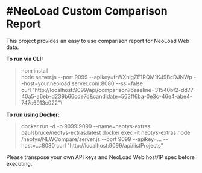 #NeoLoad Custom Comparison Report
===================


This project provides an easy to use comparison report for NeoLoad Web data.

**To run via CLI:**

> npm install\
> node server.js --port 9099 --apikey=frWXnlgZE1RQM1KJ9BcDJNWp --host=your.neoload.server.com:8080 --ssl=false\
> curl "http://localhost:9099/api/comparison?baseline=31540bf2-dd77-40a5-a6eb-d239b66cde7d&candidate=563ff6ba-0e3c-46e4-abe4-747c6913c022"\

**To run using Docker:**

> docker run -d -p 9099:9099 --name=neotys-extras paulsbruce/neotys-extras:latest
> docker exec -it neotys-extras node /neotys/NLWCompare/server.js --port 9099 --apikey=... --host=...:8080
> curl "http://localhost:9099/api/listProjects"

Please transpose your own API keys and NeoLoad Web host/IP spec before executing.
